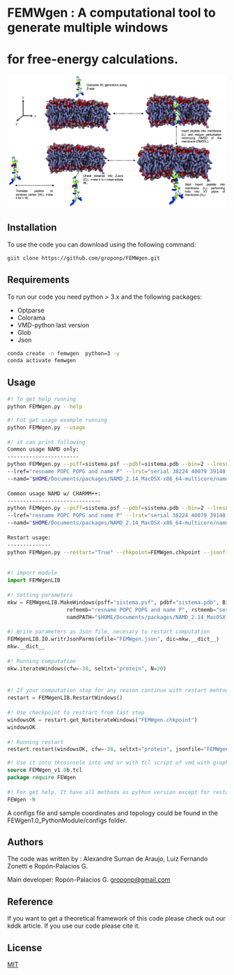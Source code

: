 # FEMWgen  : A computational tool to generate multiple windows                     
#            for free-energy calculations.  

<img src="workflow_fix.jpg">

## Installation
To use the code you can download using the following command:

```bash
giit clone https://github.com/groponp/FEMWgen.git 
```
## Requirements
To run our code you need python > 3.x and the following packages:
- Optparse
- Colorama
- VMD-python last version
- Glob
- Json

```bash
conda create -n femwgen  python=3 -y 
conda activate femwgen 
````

## Usage


```bash
#! To get help running
python FEMWgen.py --help 
```

```bash
#! Fot get usage example running
python FEMWgen.py --usage

#! it can print following
Common usage NAMD only:
-----------------------
python FEMWgen.py --psff=sistema.psf --pdbf=sistema.pdb --bin=2 --lresn="POPC POPG" --pref="resname TRP and name CH2"
--lref="resname POPC POPG and name P" --lrst="serial 38224 40079 39148 39811 20055 14892 19787 18877"
--namd="$HOME/Documents/packages/NAMD_2.14_MacOSX-x86_64-multicore/namd2" --nproc=2 --cfw=-38 --seltxt="protein" --nw=60

Common usage NAMD w/ CHARMM++:
------------------------------
python FEMWgen.py --psff=sistema.psf --pdbf=sistema.pdb --bin=2 --lresn="POPC POPG" --pref="resname TRP and name CH2"
--lref="resname POPC POPG and name P" --lrst="serial 38224 40079 39148 39811 20055 14892 19787 18877"
--namd="$HOME/Documents/packages/NAMD_2.14_MacOSX-x86_64-multicore/namd2" --nproc=2 --charm="$HOME/Documents/packages/charmrun/charmrun" --cfw=-38 --seltxt="protein" --nw=60

Restart usage:
--------------
python FEMWgen.py --restart="True" --chkpoint=FEMWgen.chkpoint --jsonfile=FEMWgen.json --cfw=-38 --seltxt="protein"
```

```python

#! import module
import FEMWgenLIB

#! Setting parameters
mkw = FEMWgenLIB.MakeWindows(psff="sistema.psf", pdbf="sistema.pdb", Bin=2, lresn="POPC POPG", refprot="resname TRP and name CH2",
                   refmemb="resname POPC POPG and name P", rstmemb="serial 38224 40079 39148 39811 20055 14892 19787 18877",
                   namdPATH="$HOME/Documents/packages/NAMD_2.14_MacOSX-x86_64-multicore/namd2", nproc=2)

#! Write parameters as Json file, necesary to restart computation 
FEMWgenLIB.IO.writrJsonParms(ofile="FEMWgen.json", dic=mkw.__dict__)
mkw.__dict__

#! Running computation 
mkw.iterateWindows(cfw=-38, seltxt="protein", N=20)


#! If your computation stop for any reason continue with restart mehtod.
restart = FEMWgenLIB.RestartWindows()

#! Use checkpoint to restrart from last step
windowsOK = restart.get_NotiterateWindows("FEMWgen.chkpoint")
windowsOK

#! Running restart
restart.restart(windowsOK, cfw=-38, seltxt="protein", jsonfile="FEMWgen.json")
```

```tcl
#! Use it into tkcosnsole into vmd or with tcl script of vmd with graphics off
source FEMWgen_v1.0b.tcl 
package require FEWgen 

#! For get help. It have all methods as python version except for restart function
FEWgen -h 

```
A configs file and sample coordinates and topology could be found in the FEWgen1.0_PythonModule/configs folder.

## Authors

The code was written by :
Alexandre Suman de Araujo, Luiz Fernando Zonetti e Ropón-Palacios G.

Main developer:
Ropón-Palacios G. <groponp@gmail.com> 

## Reference 
If you want to get a theoretical framework of this code please check out our kddk article. If you use our code please cite it.

## License

[MIT](https://choosealicense.com/licenses/mit/)